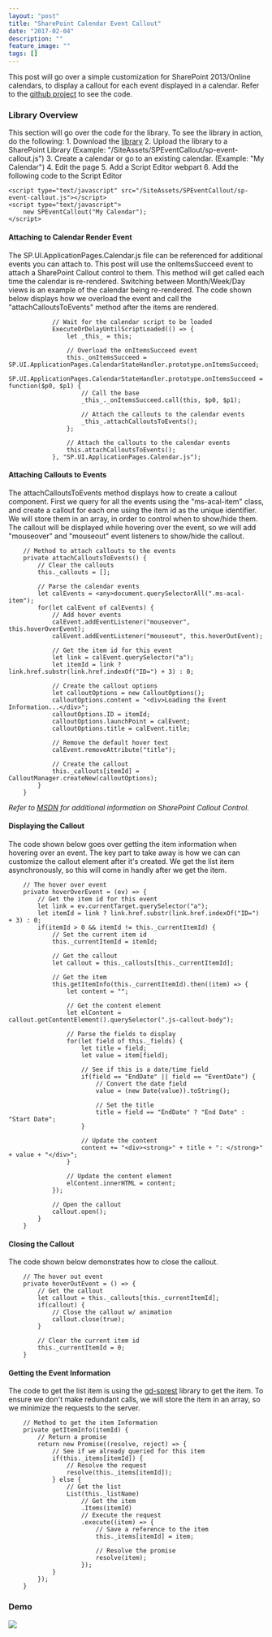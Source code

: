 ```yaml
---
layout: "post"
title: "SharePoint Calendar Event Callout"
date: "2017-02-04"
description: ""
feature_image: ""
tags: []
---
```


This post will go over a simple customization for SharePoint 2013/Online calendars, to display a callout for each event displayed in a calendar. Refer to the [github project](https://github.com/gunjandatta/sp-event-callout) to see the code.

<!--more-->

### Library Overview

This section will go over the code for the library. To see the library in action, do the following: 1. Download the [library](https://github.com/gunjandatta/sp-event-callout/blob/master/dist/sp-event-callout.js) 2. Upload the library to a SharePoint Library (Example: "/SiteAssets/SPEventCallout/sp-event-callout.js") 3. Create a calendar or go to an existing calendar. (Example: "My Calendar") 4. Edit the page 5. Add a Script Editor webpart 6. Add the following code to the Script Editor

```
<script type="text/javascript" src="/SiteAssets/SPEventCallout/sp-event-callout.js"></script>
<script type="text/javascript">
    new SPEventCallout("My Calendar");
</script>

```

#### Attaching to Calendar Render Event

The SP.UI.ApplicationPages.Calendar.js file can be referenced for additional events you can attach to. This post will use the onItemsSucceed event to attach a SharePoint Callout control to them. This method will get called each time the calendar is re-rendered. Switching between Month/Week/Day views is an example of the calendar being re-rendered. The code shown below displays how we overload the event and call the "attachCalloutsToEvents" method after the items are rendered.

```
            // Wait for the calendar script to be loaded
            ExecuteOrDelayUntilScriptLoaded(() => {
                let _this_ = this;

                // Overload the onItemsSucceed event
                this._onItemsSucceed = SP.UI.ApplicationPages.CalendarStateHandler.prototype.onItemsSucceed;
                SP.UI.ApplicationPages.CalendarStateHandler.prototype.onItemsSucceed = function($p0, $p1) {
                    // Call the base
                    _this_._onItemsSucceed.call(this, $p0, $p1);

                    // Attach the callouts to the calendar events
                    _this_.attachCalloutsToEvents();
                };

                // Attach the callouts to the calendar events
                this.attachCalloutsToEvents();
            }, "SP.UI.ApplicationPages.Calendar.js");

```

#### Attaching Callouts to Events

The attachCalloutsToEvents method displays how to create a callout component. First we query for all the events using the "ms-acal-item" class, and create a callout for each one using the item id as the unique identifier. We will store them in an array, in order to control when to show/hide them. The callout will be displayed while hovering over the event, so we will add "mouseover" and "mouseout" event listeners to show/hide the callout.

```
    // Method to attach callouts to the events
    private attachCalloutsToEvents() {
        // Clear the callouts
        this._callouts = [];

        // Parse the calendar events
        let calEvents = <any>document.querySelectorAll(".ms-acal-item");
        for(let calEvent of calEvents) {
            // Add hover events
            calEvent.addEventListener("mouseover", this.hoverOverEvent);
            calEvent.addEventListener("mouseout", this.hoverOutEvent);

            // Get the item id for this event
            let link = calEvent.querySelector("a");
            let itemId = link ? link.href.substr(link.href.indexOf("ID=") + 3) : 0;

            // Create the callout options
            let calloutOptions = new CalloutOptions();
            calloutOptions.content = "<div>Loading the Event Information...</div>";
            calloutOptions.ID = itemId;
            calloutOptions.launchPoint = calEvent;
            calloutOptions.title = calEvent.title;

            // Remove the default hover text
            calEvent.removeAttribute("title");

            // Create the callout
            this._callouts[itemId] = CalloutManager.createNew(calloutOptions);
        }
    }

```

_Refer to [MSDN](https://msdn.microsoft.com/en-us/library/office/dn135236.aspx) for additional information on SharePoint Callout Control._

#### Displaying the Callout

The code shown below goes over getting the item information when hovering over an event. The key part to take away is how we can can customize the callout element after it's created. We get the list item asynchronously, so this will come in handly after we get the item.

```
    // The hover over event
    private hoverOverEvent = (ev) => {
        // Get the item id for this event
        let link = ev.currentTarget.querySelector("a");
        let itemId = link ? link.href.substr(link.href.indexOf("ID=") + 3) : 0;
        if(itemId > 0 && itemId != this._currentItemId) {
            // Set the current item id
            this._currentItemId = itemId;

            // Get the callout
            let callout = this._callouts[this._currentItemId];

            // Get the item
            this.getItemInfo(this._currentItemId).then((item) => {
                let content = "";

                // Get the content element
                let elContent = callout.getContentElement().querySelector(".js-callout-body");

                // Parse the fields to display
                for(let field of this._fields) {
                    let title = field;
                    let value = item[field];

                    // See if this is a date/time field
                    if(field == "EndDate" || field == "EventDate") {
                        // Convert the date field
                        value = (new Date(value)).toString();

                        // Set the title
                        title = field == "EndDate" ? "End Date" : "Start Date";
                    }

                    // Update the content
                    content += "<div><strong>" + title + ": </strong>" + value + "</div>";
                }

                // Update the content element
                elContent.innerHTML = content;
            });

            // Open the callout
            callout.open();
        }
    }

```

#### Closing the Callout

The code shown below demonstrates how to close the callout.

```
    // The hover out event
    private hoverOutEvent = () => {
        // Get the callout
        let callout = this._callouts[this._currentItemId];
        if(callout) {
            // Close the callout w/ animation
            callout.close(true);
        }

        // Clear the current item id
        this._currentItemId = 0;
    }

```

#### Getting the Event Information

The code to get the list item is using the [gd-sprest](https://gunjandatta.github.io/sprest) library to get the item. To ensure we don't make redundant calls, we will store the item in an array, so we minimize the requests to the server.

```
    // Method to get the item Information
    private getItemInfo(itemId) {
        // Return a promise
        return new Promise((resolve, reject) => {
            // See if we already queried for this item
            if(this._items[itemId]) {
                // Resolve the request
                resolve(this._items[itemId]);
            } else {
                // Get the list
                List(this._listName)
                    // Get the item
                    .Items(itemId)
                    // Execute the request
                    .execute((item) => {
                        // Save a reference to the item
                        this._items[itemId] = item;

                        // Resolve the promise
                        resolve(item);
                    });
            }
        });
    }

```

### Demo

![](https://dattabase.com/blog/wp-content/uploads/2017/02/callout.png)
